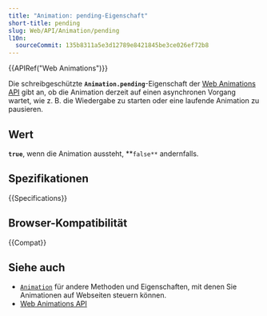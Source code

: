 ```yaml
---
title: "Animation: pending-Eigenschaft"
short-title: pending
slug: Web/API/Animation/pending
l10n:
  sourceCommit: 135b8311a5e3d12789e8421845be3ce026ef72b8
---
```


{{APIRef("Web Animations")}}

Die schreibgeschützte **`Animation.pending`**-Eigenschaft der [Web Animations API](/de/docs/Web/API/Web_Animations_API) gibt an, ob die Animation derzeit auf einen asynchronen Vorgang wartet, wie z. B. die Wiedergabe zu starten oder eine laufende Animation zu pausieren.

## Wert

**`true`**, wenn die Animation aussteht, **`false**` andernfalls.

## Spezifikationen

{{Specifications}}

## Browser-Kompatibilität

{{Compat}}

## Siehe auch

- [`Animation`](/de/docs/Web/API/Animation) für andere Methoden und Eigenschaften, mit denen Sie Animationen auf Webseiten steuern können.
- [Web Animations API](/de/docs/Web/API/Web_Animations_API)
